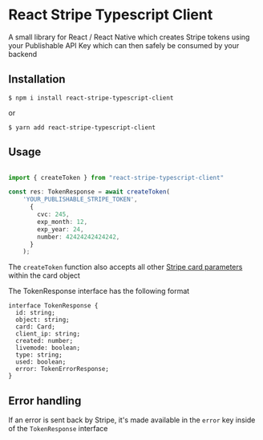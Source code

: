 # React Stripe Typescript Client

A small library for React / React Native which creates Stripe tokens using your Publishable API Key which can then safely be consumed by your backend

## Installation

`$ npm i install react-stripe-typescript-client`

or

`$ yarn add react-stripe-typescript-client`


## Usage


```typescript

import { createToken } from "react-stripe-typescript-client"

const res: TokenResponse = await createToken(
    'YOUR_PUBLISHABLE_STRIPE_TOKEN',
      {
        cvc: 245,
        exp_month: 12,
        exp_year: 24,
        number: 42424242424242,
      }
    );
```

The `createToken` function also accepts all other [Stripe card parameters ](https://stripe.com/docs/api/tokens/create_card#create_card_token-card) within the card object

The TokenResponse interface has the following format

```
interface TokenResponse {
  id: string;
  object: string;
  card: Card;
  client_ip: string;
  created: number;
  livemode: boolean;
  type: string;
  used: boolean;
  error: TokenErrorResponse;
}
```

## Error handling
If an error is sent back by Stripe, it's made available in the `error` key inside of the `TokenResponse` interface



